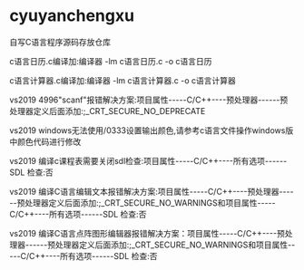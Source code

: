 # cyuyanchengxu
自写C语言程序源码存放仓库  
  
c语言日历.c编译加:编译器 -lm c语言日历.c -o c语言日历    
  
c语言计算器.c编译加:编译器 -lm c语言计算器.c -o c语言计算器   
  
vs2019 4996"scanf"报错解决方案:项目属性-----C/C++----预处理器------预处理器定义后面添加:;_CRT_SECURE_NO_DEPRECATE  
  
vs2019 windows无法使用/0333设置输出颜色,请参考c语言文件操作windows版中颜色代码进行修改  

vs2019 编译c课程表需要关闭sdl检查:项目属性-----C/C++----所有选项------SDL 检查:否  

vs2019 编译C语言编辑文本报错解决方案:项目属性-----C/C++----预处理器------预处理器定义后面添加:;_CRT_SECURE_NO_WARNINGS和项目属性-----C/C++----所有选项------SDL 检查:否  

vs2019 编译C语言点阵图形编辑器报错解决方案：项目属性-----C/C++----预处理器------预处理器定义后面添加:;_CRT_SECURE_NO_WARNINGS和项目属性-----C/C++----所有选项------SDL 检查:否  
